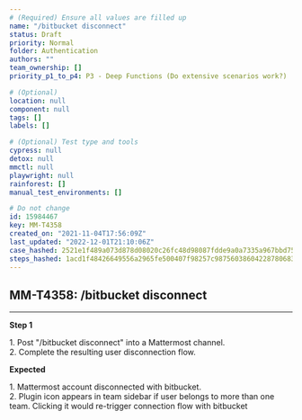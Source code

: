 ```yaml
---
# (Required) Ensure all values are filled up
name: "/bitbucket disconnect"
status: Draft
priority: Normal
folder: Authentication
authors: ""
team_ownership: []
priority_p1_to_p4: P3 - Deep Functions (Do extensive scenarios work?)

# (Optional)
location: null
component: null
tags: []
labels: []

# (Optional) Test type and tools
cypress: null
detox: null
mmctl: null
playwright: null
rainforest: []
manual_test_environments: []

# Do not change
id: 15984467
key: MM-T4358
created_on: "2021-11-04T17:56:09Z"
last_updated: "2022-12-01T21:10:06Z"
case_hashed: 2521e1f489a073d878d08020c26fc48d98087fdde9a0a7335a967bbd751ef8eb2ce2b9dca1a7c5d9bf938e27e430d419
steps_hashed: 1acd1f48426649556a2965fe500407f98257c98756038604228780683a6bb5fb6dc56a1d11fb605dfb5d23b41711026b
---
```


<!-- (Auto-generated) Based on frontmatter's "key" and "name" -->

## MM-T4358: /bitbucket disconnect

---

**Step 1**

1\. Post "/bitbucket disconnect" into a Mattermost channel.\
2\. Complete the resulting user disconnection flow.

**Expected**

1\. Mattermost account disconnected with bitbucket.\
2\. Plugin icon appears in team sidebar if user belongs to more than one team. Clicking it would re-trigger connection flow with bitbucket
